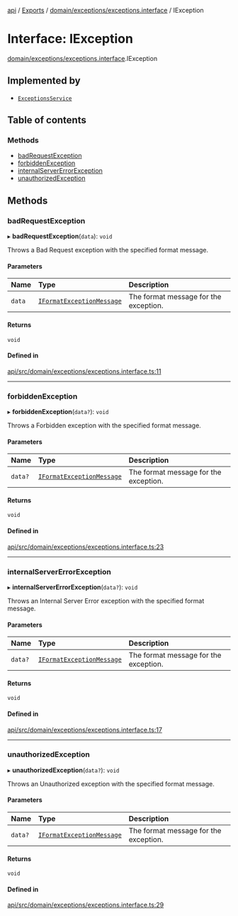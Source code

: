 [api](../README.md) / [Exports](../modules.md) / [domain/exceptions/exceptions.interface](../modules/domain_exceptions_exceptions_interface.md) / IException

# Interface: IException

[domain/exceptions/exceptions.interface](../modules/domain_exceptions_exceptions_interface.md).IException

## Implemented by

- [`ExceptionsService`](../classes/infrastructure_exceptions_exceptions_service.ExceptionsService.md)

## Table of contents

### Methods

- [badRequestException](domain_exceptions_exceptions_interface.IException.md#badrequestexception)
- [forbiddenException](domain_exceptions_exceptions_interface.IException.md#forbiddenexception)
- [internalServerErrorException](domain_exceptions_exceptions_interface.IException.md#internalservererrorexception)
- [unauthorizedException](domain_exceptions_exceptions_interface.IException.md#unauthorizedexception)

## Methods

### badRequestException

▸ **badRequestException**(`data`): `void`

Throws a Bad Request exception with the specified format message.

#### Parameters

| Name   | Type                                                                                           | Description                           |
| :----- | :--------------------------------------------------------------------------------------------- | :------------------------------------ |
| `data` | [`IFormatExceptionMessage`](domain_exceptions_exceptions_interface.IFormatExceptionMessage.md) | The format message for the exception. |

#### Returns

`void`

#### Defined in

[api/src/domain/exceptions/exceptions.interface.ts:11](https://github.com/No-Country/restaurant-reservation-manager/blob/d2fd85f/api/src/domain/exceptions/exceptions.interface.ts#L11)

---

### forbiddenException

▸ **forbiddenException**(`data?`): `void`

Throws a Forbidden exception with the specified format message.

#### Parameters

| Name    | Type                                                                                           | Description                           |
| :------ | :--------------------------------------------------------------------------------------------- | :------------------------------------ |
| `data?` | [`IFormatExceptionMessage`](domain_exceptions_exceptions_interface.IFormatExceptionMessage.md) | The format message for the exception. |

#### Returns

`void`

#### Defined in

[api/src/domain/exceptions/exceptions.interface.ts:23](https://github.com/No-Country/restaurant-reservation-manager/blob/d2fd85f/api/src/domain/exceptions/exceptions.interface.ts#L23)

---

### internalServerErrorException

▸ **internalServerErrorException**(`data?`): `void`

Throws an Internal Server Error exception with the specified format message.

#### Parameters

| Name    | Type                                                                                           | Description                           |
| :------ | :--------------------------------------------------------------------------------------------- | :------------------------------------ |
| `data?` | [`IFormatExceptionMessage`](domain_exceptions_exceptions_interface.IFormatExceptionMessage.md) | The format message for the exception. |

#### Returns

`void`

#### Defined in

[api/src/domain/exceptions/exceptions.interface.ts:17](https://github.com/No-Country/restaurant-reservation-manager/blob/d2fd85f/api/src/domain/exceptions/exceptions.interface.ts#L17)

---

### unauthorizedException

▸ **unauthorizedException**(`data?`): `void`

Throws an Unauthorized exception with the specified format message.

#### Parameters

| Name    | Type                                                                                           | Description                           |
| :------ | :--------------------------------------------------------------------------------------------- | :------------------------------------ |
| `data?` | [`IFormatExceptionMessage`](domain_exceptions_exceptions_interface.IFormatExceptionMessage.md) | The format message for the exception. |

#### Returns

`void`

#### Defined in

[api/src/domain/exceptions/exceptions.interface.ts:29](https://github.com/No-Country/restaurant-reservation-manager/blob/d2fd85f/api/src/domain/exceptions/exceptions.interface.ts#L29)

